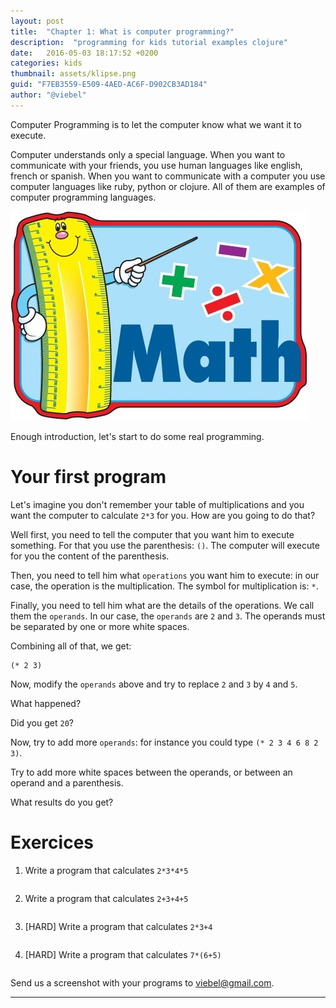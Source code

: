 ```yaml
---
layout: post
title:  "Chapter 1: What is computer programming?"
description:  "programming for kids tutorial examples clojure"
date:   2016-05-03 18:17:52 +0200
categories: kids
thumbnail: assets/klipse.png
guid: "F7EB3559-E509-4AED-AC6F-D902CB3AD184"
author: "@viebel"
---
```



Computer Programming is to let the computer know what we want it to execute.

Computer understands only a special language. When you want to communicate with your friends, you use human languages like english, french or spanish. When you want to communicate with a computer you use computer languages like ruby, python or clojure. All of them are examples of computer programming languages.


![Calculator](/assets/calc.jpg)


Enough introduction, let's start to do some real programming.

# Your first program

Let's imagine you don't remember your table of multiplications and you want the computer to calculate `2*3` for you. How are you going to do that?

Well first, you need to tell the computer that you want him to execute something. For that you use the parenthesis: `()`. The computer will execute for you the content of the parenthesis.

Then, you need to tell him what `operations` you want him to execute: in our case, the operation is the multiplication. The symbol for multiplication is: `*`.

Finally, you need to tell him what are the details of the operations. We call them the `operands`. In our case, the `operands` are `2` and `3`. The operands must be separated by one or more white spaces.

Combining all of that, we get:

~~~klipse
(* 2 3)
~~~


Now, modify the `operands` above and try to replace `2` and `3` by `4` and `5`.

What happened?

Did you get `20`?


Now, try to add more `operands`: for instance you could type `(* 2 3 4 6 8 2 3)`.

Try to add more white spaces between the operands, or between an operand and a parenthesis.

What results do you get?

# Exercices

1. Write a program that calculates `2*3*4*5`

~~~klipse
~~~

2. Write a program that calculates `2+3+4+5`

~~~klipse
~~~

3. [HARD] Write a program that calculates `2*3+4`

~~~klipse
~~~

4. [HARD] Write a program that calculates `7*(6+5)`

~~~klipse
~~~

Send us a screenshot with your programs to [viebel@gmail.com](mailto:viebel@gmail.com?Subject=Lesson1).

---
[app-url]: http://app.klipse.tech?blog=klipse
